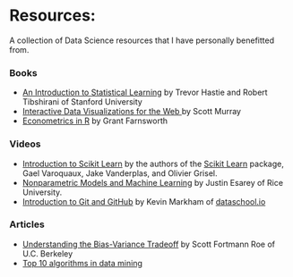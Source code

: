 # Resources:

A collection of Data Science resources that I have personally benefitted from.

### Books
* [An Introduction to Statistical Learning](http://www-bcf.usc.edu/~gareth/ISL/) by Trevor Hastie and Robert Tibshirani of Stanford University
* [Interactive Data Visualizations for the Web ](http://chimera.labs.oreilly.com/books/1230000000345/index.html) by Scott Murray
* [Econometrics in R](http://cran.r-project.org/doc/contrib/Farnsworth-EconometricsInR.pdf) by Grant Farnsworth

### Videos
* [Introduction to Scikit Learn](https://www.youtube.com/watch?v=r4bRUvvlaBw) by the authors of the [Scikit Learn](http://scikit-learn.org/stable/) package, Gael Varoquaux, Jake Vanderplas, and Olivier Grisel.
* [Nonparametric Models and Machine Learning](http://jee3.web.rice.edu/teaching.htm) by Justin Esarey of Rice University.
* [Introduction to Git and GitHub](https://www.youtube.com/playlist?list=PL5-da3qGB5IBLMp7LtN8Nc3Efd4hJq0kD) by Kevin Markham of [dataschool.io](http://www.dataschool.io/)

### Articles
* [Understanding the Bias-Variance Tradeoff](http://scott.fortmann-roe.com/docs/BiasVariance.html) by Scott Fortmann Roe of U.C. Berkeley
* [Top 10 algorithms in data mining](http://www.cs.umd.edu/~samir/498/10Algorithms-08.pdf)